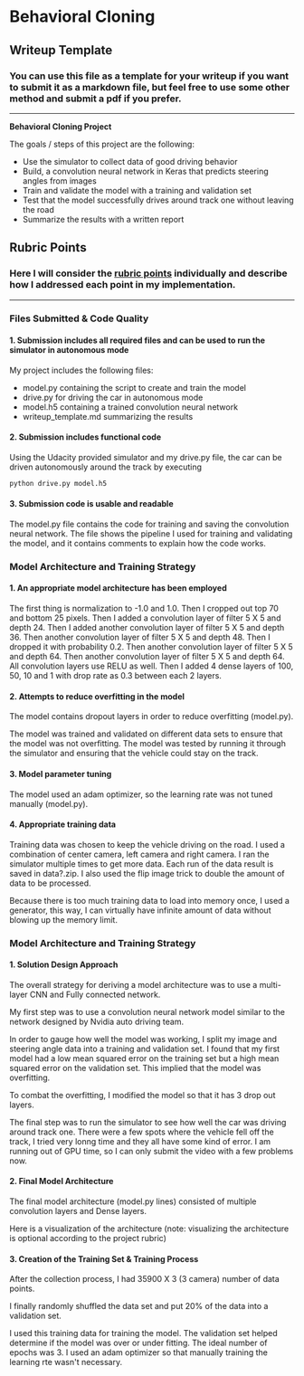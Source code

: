 # **Behavioral Cloning** 

## Writeup Template

### You can use this file as a template for your writeup if you want to submit it as a markdown file, but feel free to use some other method and submit a pdf if you prefer.

---

**Behavioral Cloning Project**

The goals / steps of this project are the following:
* Use the simulator to collect data of good driving behavior
* Build, a convolution neural network in Keras that predicts steering angles from images
* Train and validate the model with a training and validation set
* Test that the model successfully drives around track one without leaving the road
* Summarize the results with a written report


[//]: # (Image References)


## Rubric Points
### Here I will consider the [rubric points](https://review.udacity.com/#!/rubrics/432/view) individually and describe how I addressed each point in my implementation.  

---
### Files Submitted & Code Quality

#### 1. Submission includes all required files and can be used to run the simulator in autonomous mode

My project includes the following files:
* model.py containing the script to create and train the model
* drive.py for driving the car in autonomous mode
* model.h5 containing a trained convolution neural network 
* writeup_template.md summarizing the results

#### 2. Submission includes functional code
Using the Udacity provided simulator and my drive.py file, the car can be driven autonomously around the track by executing 
```sh
python drive.py model.h5
```

#### 3. Submission code is usable and readable

The model.py file contains the code for training and saving the convolution neural network. The file shows the pipeline I used for training and validating the model, and it contains comments to explain how the code works.

### Model Architecture and Training Strategy

#### 1. An appropriate model architecture has been employed

The first thing is normalization to -1.0 and 1.0. Then I cropped out top 70 and bottom 25 pixels.
Then I added a convolution layer of filter 5 X 5 and depth 24. 
Then I added another convolution layer of filter 5 X 5 and depth 36.
Then another convolution layer of filter 5 X 5 and depth 48.
Then I dropped it with probability 0.2.
Then another convolution layer of filter 5 X 5 and depth 64.
Then another convolution layer of filter 5 X 5 and depth 64.
All convolution layers use RELU as well.
Then I added 4 dense layers of 100, 50, 10 and 1 with drop rate as 0.3 between each 2 layers.
#### 2. Attempts to reduce overfitting in the model

The model contains dropout layers in order to reduce overfitting (model.py). 

The model was trained and validated on different data sets to ensure that the model was not overfitting. The model was tested by running it through the simulator and ensuring that the vehicle could stay on the track.

#### 3. Model parameter tuning

The model used an adam optimizer, so the learning rate was not tuned manually (model.py).

#### 4. Appropriate training data

Training data was chosen to keep the vehicle driving on the road. I used a combination of center camera, left camera and right camera. I ran the simulator multiple times to get more data. Each run of the data result is saved in data?.zip. I also used the flip image trick to double the amount of data to be processed.

Because there is too much training data to load into memory once, I used a generator, this way, I can virtually have infinite amount of data without blowing up the memory limit.

### Model Architecture and Training Strategy

#### 1. Solution Design Approach

The overall strategy for deriving a model architecture was to use a multi-layer CNN and Fully connected network.

My first step was to use a convolution neural network model similar to the network designed by Nvidia auto driving team.

In order to gauge how well the model was working, I split my image and steering angle data into a training and validation set. I found that my first model had a low mean squared error on the training set but a high mean squared error on the validation set. This implied that the model was overfitting. 

To combat the overfitting, I modified the model so that it has 3 drop out layers.

The final step was to run the simulator to see how well the car was driving around track one. There were a few spots where the vehicle fell off the track, I tried very lonng time and they all have some kind of error. I am running out of GPU time, so I can only submit the video with a few problems now.

#### 2. Final Model Architecture

The final model architecture (model.py lines) consisted of multiple convolution layers and Dense layers.

Here is a visualization of the architecture (note: visualizing the architecture is optional according to the project rubric)


#### 3. Creation of the Training Set & Training Process

After the collection process, I had 35900 X 3 (3 camera) number of data points. 

I finally randomly shuffled the data set and put 20% of the data into a validation set. 

I used this training data for training the model. The validation set helped determine if the model was over or under fitting. The ideal number of epochs was 3. I used an adam optimizer so that manually training the learning rte wasn't necessary.
